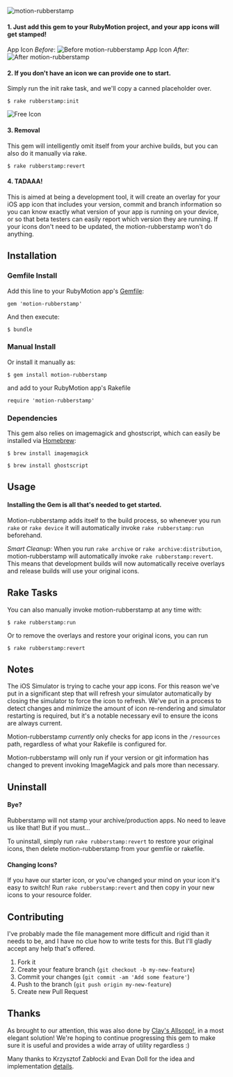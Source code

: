 ![motion-rubberstamp](https://s3.amazonaws.com/iconoclastweb/github/motion-rubberstamp/quicktour.png "motion-rubberstamp")
#### 1. Just add this gem to your RubyMotion project, and your app icons will get stamped!
App Icon _Before_:
![Before motion-rubberstamp](https://s3.amazonaws.com/iconoclastweb/github/icon_before.png "Before motion-rubberstamp")
App Icon _After:_
![After motion-rubberstamp](https://s3.amazonaws.com/iconoclastweb/github/icon_after.png "After motion-rubberstamp")

#### 2. If you don't have an icon we can provide one to start.
Simply run the init rake task, and we'll copy a canned placeholder over.

    $ rake rubberstamp:init
    
![Free Icon](https://s3.amazonaws.com/iconoclastweb/github/free.png "Free Rubberstamp Icon")

#### 3. Removal
This gem will intelligently omit itself from your archive builds, but you can also do it manually via rake.

    $ rake rubberstamp:revert

#### 4. TADAAA!
This is aimed at being a development tool, it will create an
overlay for your iOS app icon that includes your version, commit
and branch information so you can know exactly what version of
your app is running on your device, or so that beta testers can
easily report which version they are running. If your icons don't
need to be updated, the motion-rubberstamp won't do anything.

## Installation

### Gemfile Install
Add this line to your RubyMotion app's [Gemfile](http://gembundler.com/v1.3/rubymotion.html):

    gem 'motion-rubberstamp'

And then execute:

    $ bundle

### Manual Install
Or install it manually as:

    $ gem install motion-rubberstamp

and add to your RubyMotion app's Rakefile

    require 'motion-rubberstamp'

### Dependencies
This gem also relies on imagemagick and ghostscript, which
can easily be installed via [Homebrew](http://mxcl.github.io/homebrew/):

    $ brew install imagemagick

    $ brew install ghostscript

## Usage

#### Installing the Gem is all that's needed to get started.
Motion-rubberstamp adds itself to the build process, so whenever you run `rake` or `rake device` it will
automatically invoke `rake rubberstamp:run` beforehand.

_Smart Cleanup:_ When you run `rake archive` or `rake archive:distribution`, motion-rubberstamp will automatically invoke
`rake rubberstamp:revert`. This means that development builds will now automatically receive overlays and
release builds will use your original icons.

## Rake Tasks

You can also manually invoke motion-rubberstamp at any time with:

    $ rake rubberstamp:run

Or to remove the overlays and restore your original icons, you can run

    $ rake rubberstamp:revert

## Notes

The iOS Simulator is trying to cache your app icons. For this reason we've put in a significant step that
will refresh your simulator automatically by closing the simulator to force the icon to refresh.  We've put
in a process to detect changes and minimize the amount of icon re-rendering and simulator restarting is 
required, but it's a notable necessary evil to ensure the icons are always current.

Motion-rubberstamp _currently_ only checks for app icons in the `/resources`
path, regardless of what your Rakefile is configured for.

Motion-rubberstamp will only run if your version or git information has changed to prevent invoking
ImageMagick and pals more than necessary.

## Uninstall
#### Bye?
Rubberstamp will not stamp your archive/production apps.  No need to leave us like that!  But if you must...

To uninstall, simply run `rake rubberstamp:revert` to restore your original icons, then
delete motion-rubberstamp from your gemfile or rakefile.

#### Changing Icons?
If you have our starter icon, or you've changed your mind on your icon it's easy to switch!
Run `rake rubberstamp:revert` and then copy in your new icons to your resource folder.

## Contributing

I've probably made the file management more difficult and rigid than it needs to be, and I have no
clue how to write tests for this. But I'll gladly accept any help that's offered.

1. Fork it
2. Create your feature branch (`git checkout -b my-new-feature`)
3. Commit your changes (`git commit -am 'Add some feature'`)
4. Push to the branch (`git push origin my-new-feature`)
5. Create new Pull Request

## Thanks

As brought to our attention, this was also done by [Clay's Allsopp!](https://github.com/clayallsopp/motion-smarticons), in a most
elegant solution!  We're hoping to continue progressing this gem to make sure it is useful and provides a wide array of
utility regardless :)

Many thanks to Krzysztof Zabłocki and Evan Doll for the idea and
implementation
[details](http://www.merowing.info/2013/03/overlaying-application-version-on-top-of-your-icon/).
